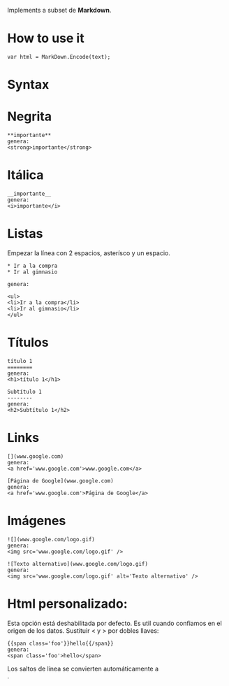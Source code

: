 Implements a subset de **Markdown**.

How to use it
=============

    var html = MarkDown.Encode(text);

Syntax
======

Negrita
=======

	**importante**
	genera:
	<strong>importante</strong>

Itálica
=======

	__importante__
	genera:
	<i>importante</i>

Listas
=======
Empezar la línea con 2 espacios, asterísco y un espacio.

	* Ir a la compra
	* Ir al gimnasio
    
	genera:

	<ul>
	<li>Ir a la compra</li>
	<li>Ir al gimnasio</li>
	</ul>


Títulos
=======

	título 1
	========
	genera:
	<h1>título 1</h1>

	Subtítulo 1
	--------
	genera:
	<h2>Subtítulo 1</h2>


Links
=======

	[](www.google.com)
	genera:
	<a href='www.google.com'>www.google.com</a> 

	[Página de Google](www.google.com)
	genera:
	<a href='www.google.com'>Página de Google</a> 

Imágenes
=======

	![](www.google.com/logo.gif)
	genera:
	<img src='www.google.com/logo.gif' /> 

	![Texto alternativo](www.google.com/logo.gif)
	genera:
	<img src='www.google.com/logo.gif' alt='Texto alternativo' /> 

Html personalizado:
===================
Esta opción está deshabilitada por defecto. Es util cuando confiamos en el origen de los datos. Sustituir < y > por dobles llaves:

	{{span class='foo'}}hello{{/span}}
	genera:
	<span class='foo'>hello</span>

Los saltos de línea se convierten automáticamente a <br />.
